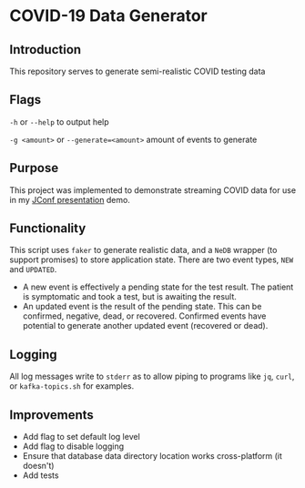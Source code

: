 # COVID-19 Data Generator

## Introduction

This repository serves to generate semi-realistic COVID testing data

## Flags

`-h` or `--help` to output help

`-g <amount>` or `--generate=<amount>` amount of events to generate

## Purpose 

This project was implemented to demonstrate streaming COVID data for use in my
[JConf presentation](https://jconf.dev/session?id=5540) demo.

## Functionality

This script uses `faker` to generate realistic data, and a `NeDB` wrapper (to
support promises) to store application state. There are two event types, `NEW`
and `UPDATED`.

* A new event is effectively a pending state for the test result. The patient is
  symptomatic and took a test, but is awaiting the result.
* An updated event is the result of the pending state. This can be confirmed,
  negative, dead, or recovered. Confirmed events have potential to generate
  another updated event (recovered or dead).


## Logging

All log messages write to `stderr` as to allow piping to programs like `jq`,
`curl`, or `kafka-topics.sh` for examples.


## Improvements

* Add flag to set default log level
* Add flag to disable logging
* Ensure that database data directory location works cross-platform (it doesn't)
* Add tests
